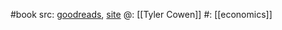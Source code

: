 #book 
src: [goodreads](https://www.goodreads.com/book/show/200622289-goat), [site](https://econgoat.ai/en) 
@: [[Tyler Cowen]] 
#: [[economics]] 

